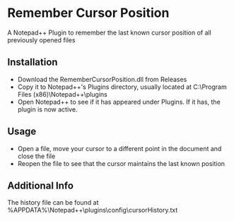 # Remember Cursor Position

A Notepad++ Plugin to remember the last known cursor position of all previously opened files

## Installation

- Download the RememberCursorPosition.dll from Releases
- Copy it to Notepad++'s Plugins directory, usually located at C:\Program Files (x86)\Notepad++\plugins
- Open Notepad++ to see if it has appeared under Plugins. If it has, the plugin is now active.

## Usage
- Open a file, move your cursor to a different point in the document and close the file
- Reopen the file to see that the cursor maintains the last known position

## Additional Info

The history file can be found at %APPDATA%\Notepad++\plugins\config\cursorHistory.txt